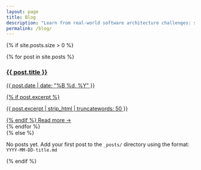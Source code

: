 ```yaml
---
layout: page
title: Blog
description: "Learn from real-world software architecture challenges: system design patterns, AWS optimization, Domain-Driven Design, microservices, and engineering leadership insights."
permalink: /blog/
---
```


{% if site.posts.size > 0 %}
<div class="post-list">
    {% for post in site.posts %}
    <article class="post-preview">
        <a href="{{ post.url | relative_url }}" class="post-link">
            <h3>{{ post.title }}</h3>
            <p class="post-meta">
                <time datetime="{{ post.date | date_to_xmlschema }}">{{ post.date | date: "%B %d, %Y" }}</time>
            </p>
            {% if post.excerpt %}
            <p class="post-excerpt">{{ post.excerpt | strip_html | truncatewords: 50 }}</p>
            {% endif %}
            <span class="read-more">Read more →</span>
        </a>
    </article>
    {% endfor %}
</div>
{% else %}
<p>No posts yet. Add your first post to the <code>_posts/</code> directory using the format: <code>YYYY-MM-DD-title.md</code></p>
{% endif %}